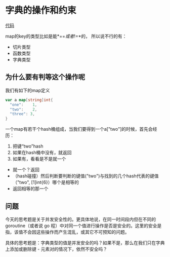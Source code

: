 # 字典的操作和约束

[代码](https://github.com/hyper0x/Golang_Puzzlers/tree/master/src/puzzlers/article9)

map的key的类型比如是能*==*或者*!=*的，
所以说不行的有：
- 切片类型
- 函数类型
- 字典类型

## 为什么要有判等这个操作呢

我们有如下的map定义


```go
var a map[string]int{
  "one":    1,
  "two":    2,
  "three": 3,
}

```

一个map有若干个hash桶组成，当我们要得到一个a["two"]的时候，首先会经历：
1. 把键“two”hash
2. 如果在hash桶中没有，就返回
3. 如果有，看看是不是就一个
  + 就一个？返回
  + （hash碰撞）然后判断要判断的键值("two")与找到的几个hash代表的键值（"two", [1]int{6}）哪个是相等的
  + 返回相等的那一个




## 问题

今天的思考题是关于并发安全性的。更具体地说，在同一时间段内但在不同的 goroutine（或者说 go 程）中对同一个值进行操作是否是安全的。这里的安全是指，该值不会因这些操作而产生混乱，或其它不可预知的问题。

具体的思考题是：字典类型的值是并发安全的吗？如果不是，那么在我们只在字典上添加或删除键 - 元素对的情况下，依然不安全吗？







